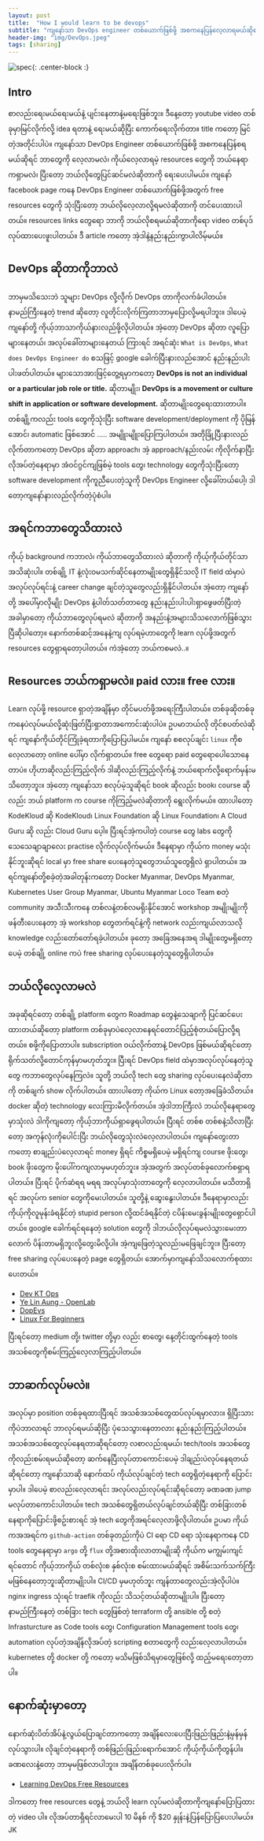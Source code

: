 ```yaml
---
layout: post
title:  "How I would learn to be devops"
subtitle: "ကျနော်သာ DevOps engineer တစ်ယောက်ဖြစ်ဖို့ အစကနေပြန်လေ့လာရမယ်ဆိုရင်"
header-img: "img/DevOps.jpeg"
tags: [sharing]
---
```

![spec](/img/DevOps.jpeg){: .center-block :}
## Intro
စာလည်းရေးမယ်ရေးမယ်နဲ့ ပျင်းနေတာနဲ့မရေးဖြစ်ဘူး။ ဒီနေ့တော့ youtube video တစ်ခုမှာမြင်လိုက်လို့ idea ရတာနဲ့ ရေးမယ်ဆိုပြီး ကောက်ရေးလိုက်တာ။ title ကတော့ မြင်တဲ့အတိုင်းပါပဲ။ ကျနော်သာ DevOps Engineer တစ်ယောက်ဖြစ်ဖို့ အစကနေပြန်စရမယ်ဆိုရင် ဘာတွေကို လေ့လာမလဲ၊ ကိုယ်လေ့လာရမဲ့ resources တွေကို ဘယ်နေရာကရှာမလဲ၊ ပြီးတော့ ဘယ်လိုတွေပြင်ဆင်မလဲဆိုတာကို ရေးပေးပါမယ်။ ကျနော် facebook page ကနေ DevOps Engineer တစ်ယောက်ဖြစ်ဖို့အတွက် free resources တွေကို သုံးပြီးတော့ ဘယ်လိုလေ့လာလို့ရမလဲဆိုတာကို တင်ပေးထားပါတယ်။ resources links တွေရော ဘာကို ဘယ်လိုစရမယ်ဆိုတာကိုရော video တစ်ပုဒ်လုပ်ထားပေးဖူးပါတယ်။ ဒီ article ကတော့ အဲ့ဒါနဲ့နည်းနည်းကွာပါလိမ့်မယ်။ 

## DevOps ဆိုတာကိုဘာလဲ 
ဘာမှမသိသေးဘဲ သူများ DevOps လို့လိုက် DevOps တာကိုလက်ခံပါတယ်။ နာမည်ကြီးနေတဲ့ trend ဆိုတော့ လူတိုင်းလိုက်ကြတာဘာမှပြောလို့မရပါဘူး။ ဒါပေမဲ့ကျနော်တို့ ကိုယ့်ဘာသာကိုယ်နားလည်ဖို့လိုပါတယ်။ အဲ့တော့ DevOps ဆိုတာ လူပြောများနေတယ်၊ အလုပ်ခေါ်တာများနေတယ် ကြားရင် အရင်ဆုံး `What is DevOps`, `What does DevOps Engineer do` စသဖြင့် google ခေါက်ပြီးနားလည်အောင် နည်းနည်းပါးပါးဖတ်ပါတယ်။ များသောအားဖြင့်တွေ့ရမှာကတော့ **DevOps is not an individual or a particular job role or title.** ဆိုတာမျိုး၊ **DevOps is a movement or culture shift in application or software development.** ဆိုတာမျိုးတွေရေးထားတာပါ။ တစ်ချို့ကလည်း tools တွေကိုသုံးပြီး software development/deployment ကို ပိုမြန်အောင်၊ automatic ဖြစ်အောင် ..... အမျိူးမျိူးပြောကြပါတယ်။ အတိုခြုံ့ပြီးနားလည်လိုက်တာကတော့ DevOps ဆိုတာ approach၊ အဲ့ approach/နည်းလမ်း ကိုလိုက်နာပြီး လိုအပ်တဲ့နေရာမှာ အံဝင်ဂွင်ကျဖြစ်မဲ့ tools တွေ၊ technology တွေကိုသုံးပြီးတော့ software development ကိုကူညီပေးတဲ့သူကို DevOps Engineer လို့ခေါ်တယ်ပေါ့၊ ဒါတော့ကျနော်နားလည်လိုက်တဲ့ပုံစံပါ။

## အရင်ကဘာတွေသိထားလဲ
ကိုယ့် background ကဘာလဲ၊ ကိုယ်ဘာတွေသိထားလဲ ဆိုတာကို ကိုယ့်ကိုယ်တိုင်သာအသိဆုံးပါ။ တစ်ချို့  IT နဲ့လုံးဝမသက်ဆိုင်နေတာမျိုးတွေရှိနိုင်သလို IT field ထဲမှာပဲ အလုပ်လုပ်ရင်းနဲ့ career change ချင်တဲ့သူတွေလည်းရှိနိုင်ပါတယ်။ အဲ့တော့ ကျနော်တို့ အပေါ်မှာလိုမျိုး DevOps နဲ့ပါတ်သတ်တာတွေ နည်းနည်းပါးပါးရှာဖွေဖတ်ပြီးတဲ့ အခါမှာတော့ ကိုယ်ဘာတွေလုပ်ရမလဲ ဆိုတာကို အနည်းနဲ့အများသိသလောက်ဖြစ်သွားပြီဆိုပါတော့။ နောက်တစ်ဆင့်အနေနဲ့ကျ လုပ်ရမဲ့ဟာတွေကို learn လုပ်ဖို့အတွက် resources တွေရှာရတော့ပါတယ်။ ကဲအဲ့တော့ ဘယ်ကစမလဲ..။

## Resources ဘယ်ကရှာမလဲ။ paid လား။ free လား။
Learn လုပ်ဖို့ resource ရှာတဲ့အချိန်မှာ တိုင်မပတ်ဖို့အရေးကြီးပါတယ်။ တစ်ခုဆိုတစ်ခုကနေပဲလုပ်မယ်လို့ဆုံးဖြတ်ပြီးရှာတာအကောင်းဆုံးပါပဲ။ ဥပမာဘယ်လို တိုင်စပတ်လဲဆိုရင် ကျနော်ကိုယ်တိုင်ကြုံခဲ့ရတာကိုပြောပြပါမယ်။ ကျနော် စစလုပ်ချင်း `linux` ကိုစလေ့လာတော့ online ပေါ်မှာ လိုက်ရှာတယ်။ free တွေရော paid တွေရောပေါသောနေတာပဲ။ ဟိုဟာဆိုလည်းကြည့်လိုက် ဒါဆိုလည်းကြည့်လိုက်နဲ့ ဘယ်ရောက်လို့ရောက်မှန်းမသိတော့ဘူး။ အဲ့တော့ ကျနော်သာ စလုပ်မဲ့သူဆိုရင် book ဆိုလည်း book၊ course ဆိုလည်း ဘယ် platform က course ကိုကြည့်မလဲဆိုတာကို ရွေးလိုက်မယ်။ ထားပါတော့ KodeKloud ဆို KodeKloud၊ Linux Foundation ဆို Linux Foundation၊ A Cloud Guru ဆို လည်း Cloud Guru ပေ့ါ။ ပြီးရင်အဲ့ကပါတဲ့ course တွေ labs တွေကို သေသေချာချာလေး practise လိုက်လုပ်လိုက်မယ်။ ဒီနေရာမှာ ကိုယ်က money မသုံးနိုင်ဘူးဆိုရင် local မှာ free share ပေးနေတဲ့သူတွေဘယ်သူတွေရှိလဲ ရှာပါတယ်။ အရင်ကျနော်တို့စခဲ့တဲ့အခါတုန်းကတော့ Docker Myanmar, DevOps Myanmar, Kubernetes User Group Myanmar, Ubuntu Myanmar Loco Team စတဲ့ community အသီးသီးကနေ တစ်လနဲ့တစ်လမရိုးနိုင်အောင် workshop အမျိုးမျိုးကိုဖန်တီးပေးနေတာ့ အဲ့ workshop တွေတက်ရင်နဲ့ကို network လည်းကျယ်လာသလို knowledge လည်းတော်တော်ရခဲ့ပါတယ်။ ခုတော့ အခြေအနေအရ ဒါမျိုးတွေမရှိတော့ပေမဲ့ တစ်ချို့ online ကပဲ free sharing လုပ်ပေးနေတဲ့သူတွေရှိပါတယ်။ 

## ဘယ်လိုလေ့လာမလဲ 
အခုဆိုရင်တော့ တစ်ချို့ platform တွေက Roadmap တွေနဲ့သေချာကို ပြင်ဆင်ပေးထားတယ်ဆိုတော့ platform တစ်ခုမှာပဲလေ့လာနေရင်တောင်ပြည့်စုံတယ်ပြောလို့ရတယ်။ စဖို့ကိုပြောတာပါ။ subscription ဝယ်လိုက်တာနဲ့ DevOps ဖြစ်မယ်ဆိုရင်တော့ ရိုက်သတ်လို့တောင်ကုန်မှာမဟုတ်ဘူး။ ပြီးရင် DevOps field ထဲမှာအလုပ်လုပ်နေတဲ့သူတွေ ကဘာတွေလုပ်နေကြလဲ။ သူတို့ ဘယ်လို tech တွေ sharing လုပ်ပေးနေလဲဆိုတာကို တစ်ချက် show လိုက်ပါတယ်။ ထားပါတော့ ကိုယ်က Linux တော့အခြေခံသိတယ်။ docker ဆိုတဲ့ technology လေးကြားမိလိုက်တယ်။  အဲ့ဒါဘာကြီးလဲ ဘယ်လိုနေရာတွေမှာသုံးလဲ ဒါကိုကျတော့ ကိုယ့်ဘာကိုယ်ရှာဖွေရပါတယ်။ ပြီးရင် တစ်စ တစ်စနဲ့သိလာပြီးတော့ အကုန်လုံးကိုပေါင်းပြီး ဘယ်လိုတွေသုံးလဲလေ့လာပါတယ်။ ကျနော်တွေးတာကတော့ စာချည်းပဲလေ့လာရင် money ရှိရင် ကိစ္စမရှိပေမဲ့ မရှိရင်ကျ course ဖိုးတွေ၊ book ဖိုးတွေက မိုးပေါ်ကကျလာမှမဟုတ်ဘူး။ အဲ့အတွက် အလုပ်တစ်ခုလောက်စရှာရပါတယ်။ ပြီးရင် ပိုက်ဆံရရ မရရ အလုပ်မှာသုံးတာတွေကို လေ့လာပါတယ်။ မသိတာရှိရင် အလုပ်က senior တွေကိုမေးပါတယ်။ သူတို့နဲ့ ဆွေးနွေးပါတယ်။ ဒီနေရာမှာလည်း ကိုယ့်ကိုလူမုန်းခံရနိုင်တဲ့ stupid person လို့ထင်ခံရနိုင်တဲ့ ငပိန်းမေးခွန်းမျိုးတွေရှောင်ပါတယ်။ google ခေါက်ရင်ရနေတဲ့ solution တွေကို ဒါဘယ်လိုလုပ်ရမလဲသွားမေးတာလောက် ပိန်းတာမရှိဘူးလို့တွေးမိလို့ပါ။ အဲ့ကျဖြေတဲ့သူလည်းမဖြေချင်ဘူး။ ပြီးတော့ free sharing လုပ်ပေးနေတဲ့ page တွေရှိတယ်၊ အောက်မှာကျနော်သိသလောက်စုထားပေးတယ်။
- [Dev KT Ops](https://www.facebook.com/devktops)
- [Ye Lin Aung - OpenLab](https://www.facebook.com/Ye-Lin-Aung-OpenLab-2248222205503843)
- [DopEvs](https://www.facebook.com/thedopevs)
- [Linux For Beginners](https://www.facebook.com/living.in.terminal)

ပြီးရင်တော့ medium တို့၊ twitter တို့မှာ လည်း စာတွေ၊ နေ့တိုင်းထွက်နေတဲ့ tools အသစ်တွေကိုစမ်းကြည့်လေ့လာကြည့်ပါတယ်။

## ဘာဆက်လုပ်မလဲ။ 
အလုပ်မှာ position တစ်ခုရထားပြီးရင် အသစ်အသစ်တွေထပ်လုပ်ရမှာလား။ ရှိပြီးသားကိုပဲဘာလာရင် ဘာလုပ်ရမယ်ဆိုပြီး ပုံသေသွားနေတာလား နည်းနည်းကြည့်ပါတယ်။ အသစ်အသစ်တွေလုပ်နေရတာဆိုရင်တော့ လစာလည်းရမယ်၊ tech/tools အသစ်တွေကိုလည်းစမ်းရမယ်ဆိုတော့ ဆက်နေပြီးလုပ်တာကောင်းပေမဲ့ ဒါချည်းပဲလုပ်နေရတယ်ဆိုရင်တော့ ကျနော်သာဆို နောက်ထပ် ကိုယ်လုပ်ချင်တဲ့ tech တွေရှိတဲ့နေရာကို ပြောင်းမှာပါ။ ဒါပေမဲ့ စာလည်းလေ့လာရင်း အလုပ်လည်းလုပ်ရင်းဆိုရင်တော့ ခဏခဏ jump မလုပ်တာကောင်းပါတယ်။ tech အသစ်တွေရှိတယ်လုပ်ချင်တယ်ဆိုပြီး တစ်ခြားတစ်နေရာကိုပြောင်းဖို့စဥ်းစားရင် အဲ့ tech တွေကိုအရင်လေ့လာဖို့လိုပါတယ်။ ဥပမာ ကိုယ်ကအအရင်က `github-action` တစ်ခုတည်းကိုပဲ CI ရော CD ရော သုံးနေရာကနေ CD tools တွေနေရာမှာ `argo` တို့ `flux` တို့အစားထိုးလာတာမျိုးဆို ကိုယ်က မကျွမ်းကျင်ရင်တောင် ကိုယ့်ဘာကိုယ် တစ်လုံးစ နှစ်လုံးစ စမ်းထားမယ်ဆိုရင် အစိမ်းသက်သက်ကြီး မဖြစ်နေတော့ဘူးဆိုတာမျိုးပါ။ CI/CD မှမဟုတ်ဘူး ကျန်တာတွေလည်းအဲ့လိုပါပဲ။ nginx ingress သုံးရင် traefik ကိုလည်း သိသင့်တယ်ဆိုတာမျိုးပါ။ ပြီးတော့ နာမည်ကြီးနေတဲ့ တစ်ခြား tech တွေဖြစ်တဲ့ terraform တို့ ansible တို့ စတဲ့ Infrasturcture as Code tools တွေ၊ Configuration Management tools တွေ၊ automation လုပ်တဲ့အချိန်လိုအပ်တဲ့ scripting စတာတွေကို လည်းလေ့လာပါတယ်။ kubernetes တို့ docker တို့ ကတော့ မသိမဖြစ်သိရမှာတွေဖြစ်လို့ ထည့်မရေးတော့တာပါ။

## နောက်ဆုံးမှာတော့
နောက်ဆုံးပိတ်အိပ်နဲ့လွယ်ပြောချင်တာကတော့ အချိန်လေးပေးပြီးဖြည်းဖြည်းနဲ့မှန်မှန်လုပ်သွားပါ။ လိုချင်တဲ့နေရာကို တစ်ဖြည်းဖြည်းရောက်အောင် ကိုယ့်ကိုယ်ကိုတွန်ပါ။
ခဏလေးနဲ့တော့ ဘာမှမဖြစ်လာပါဘူး။ အချိန်တစ်ခုပေးလိုက်ပါ။ 

- [Learning DevOps Free Resources](https://www.youtube.com/watch?v=p5maEHITa5c&ab_channel=DopEvs)

ဒါကတော့ free resources တွေနဲ့ ဘယ်လို learn လုပ်မလဲဆိုတာကိုကျနော်ပြောပြထားတဲ့ video ပါ။ လိုအပ်တာရှိရင်လာမေးပါ 10 မိနစ် ကို $20 နှုန်းနဲ့ပြန်ပြောပြပေးပါမယ်။ JK


